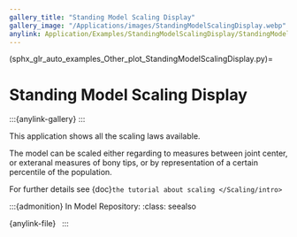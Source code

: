 ```yaml
---
gallery_title: "Standing Model Scaling Display"
gallery_image: "/Applications/images/StandingModelScalingDisplay.webp"
anylink: Application/Examples/StandingModelScalingDisplay/StandingModelScalingDisplay.Main.any
---
```


(sphx_glr_auto_examples_Other_plot_StandingModelScalingDisplay.py)=

# Standing Model Scaling Display


:::{anylink-gallery} 
:::

This application shows all the scaling laws available.

The model can be scaled either regarding to measures between joint center,
or exteranal measures of bony tips, or by representation of a certain percentile of the population.

For further details see {doc}`the tutorial about scaling </Scaling/intro>`

:::{admonition} In Model Repository:
:class: seealso

{anylink-file}` `
:::
